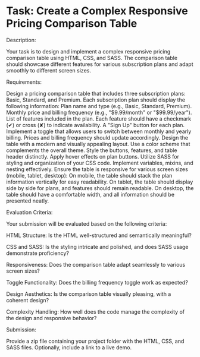 # Task: Create a Complex Responsive Pricing Comparison Table

Description:

Your task is to design and implement a complex responsive pricing comparison table using HTML, CSS, and SASS. The comparison table should showcase different features for various subscription plans and adapt smoothly to different screen sizes.

Requirements:

Design a pricing comparison table that includes three subscription plans: Basic, Standard, and Premium.
Each subscription plan should display the following information:
Plan name and type (e.g., Basic, Standard, Premium).
Monthly price and billing frequency (e.g., "$9.99/month" or "$99.99/year").
List of features included in the plan. Each feature should have a checkmark (✔) or cross (✘) to indicate availability.
A "Sign Up" button for each plan.
Implement a toggle that allows users to switch between monthly and yearly billing. Prices and billing frequency should update accordingly.
Design the table with a modern and visually appealing layout.
Use a color scheme that complements the overall theme.
Style the buttons, features, and table header distinctly.
Apply hover effects on plan buttons.
Utilize SASS for styling and organization of your CSS code. Implement variables, mixins, and nesting effectively.
Ensure the table is responsive for various screen sizes (mobile, tablet, desktop):
On mobile, the table should stack the plan information vertically for easy readability.
On tablet, the table should display side by side for plans, and features should remain readable.
On desktop, the table should have a comfortable width, and all information should be presented neatly.

Evaluation Criteria:

Your submission will be evaluated based on the following criteria:

HTML Structure: Is the HTML well-structured and semantically meaningful?

CSS and SASS: Is the styling intricate and polished, and does SASS usage demonstrate proficiency?

Responsiveness: Does the comparison table adapt seamlessly to various screen sizes?

Toggle Functionality: Does the billing frequency toggle work as expected?

Design Aesthetics: Is the comparison table visually pleasing, with a coherent design?

Complexity Handling: How well does the code manage the complexity of the design and responsive behavior?

Submission:

Provide a zip file containing your project folder with the HTML, CSS, and SASS files. Optionally, include a link to a live demo.

